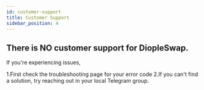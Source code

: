 ```yaml
---
id: customer-support
title: Customer Support
sidebar_position: 4
---
```

## There is NO customer support for DiopleSwap.

If you're experiencing issues,

1.First check the troubleshooting page for your error code
2.If you can't find a solution, try reaching out in your local Telegram group.
